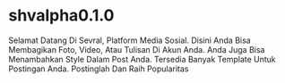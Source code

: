 # shvalpha0.1.0
Selamat Datang Di Sevral, Platform Media Sosial. Disini Anda Bisa Membagikan Foto, Video, Atau Tulisan Di Akun Anda. Anda Juga Bisa Menambahkan Style Dalam Post Anda. Tersedia Banyak Template Untuk Postingan Anda. Postinglah Dan Raih Popularitas
